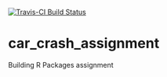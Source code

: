 [![Travis-CI Build Status](https://travis-ci.org/eregmig/carcrashassignment.svg?branch=master)](https://travis-ci.org/eregmig/carcrashassignment)

# car_crash_assignment
Building R Packages assignment
